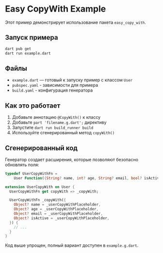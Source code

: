 # Easy CopyWith Example

Этот пример демонстрирует использование пакета `easy_copy_with`.

## Запуск примера

```bash
dart pub get
dart run example.dart
```

## Файлы

- `example.dart` — готовый к запуску пример с классом `User`
- `pubspec.yaml` - зависимости для примера
- `build.yaml` - конфигурация генератора

## Как это работает

1. Добавьте аннотацию `@CopyWith()` к классу
2. Добавьте `part 'filename.g.dart';` директиву
3. Запустите `dart run build_runner build`
4. Используйте сгенерированный метод `copyWith()`

## Сгенерированный код

Генератор создает расширения, которые позволяют безопасно обновлять поля:

```dart
typedef UserCopyWithFn =
    User Function({String? name, int? age, String? email, bool? isActive});

extension UserCopyWith on User {
  UserCopyWithFn get copyWith => _copyWith;

  UserCopyWithFn _copyWith({
    Object? name = _userCopyWithPlaceholder,
    Object? age = _userCopyWithPlaceholder,
    Object? email = _userCopyWithPlaceholder,
    Object? isActive = _userCopyWithPlaceholder,
  }) {
    // ...
  }
}
```

Код выше упрощен, полный вариант доступен в `example.g.dart`.
